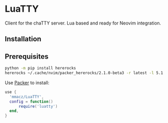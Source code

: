 # LuaTTY

Client for the chaTTY server. Lua based and ready for Neovim integration.

## Installation

## Prerequisites
```bash
python -m pip install hererocks
hererocks ~/.cache/nvim/packer_hererocks/2.1.0-beta3 -r latest -l 5.1
```

Use [Packer](https://github.com/wbthomason/packer.nvim) to install:

```lua
use {
  'mmacz/LuaTTY',
  config = function()
      require('luatty')
  end,
}
